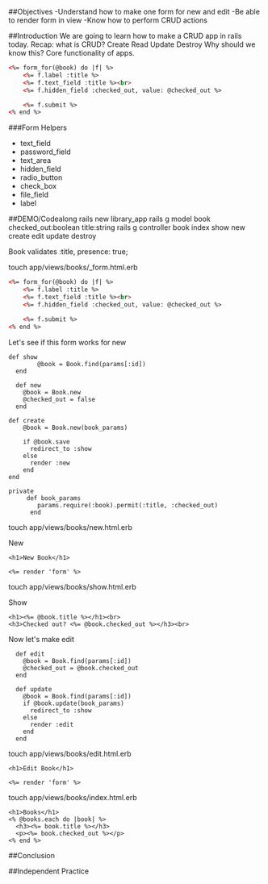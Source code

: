 ##Objectives
-Understand how to make one form for new and edit
-Be able to render form in view
-Know how to perform CRUD actions

##Introduction
We are going to learn how to make a CRUD app in rails today.
Recap: what is CRUD? Create Read Update Destroy
Why should we know this? Core functionality of apps.

```html
<%= form_for(@book) do |f| %>
    <%= f.label :title %>
    <%= f.text_field :title %><br>
    <%= f.hidden_field :checked_out, value: @checked_out %>

    <%= f.submit %>
<% end %>
```

###Form Helpers
* text_field
* password_field
* text_area
* hidden_field
* radio_button
* check_box
* file_field
* label

##DEMO/Codealong
rails new library_app
rails g model book checked_out:boolean title:string
rails g controller book index show new create edit update destroy

Book
validates :title, presence: true;

touch app/views/books/_form.html.erb

```html
<%= form_for(@book) do |f| %>
    <%= f.label :title %>
    <%= f.text_field :title %><br>
    <%= f.hidden_field :checked_out, value: @checked_out %>

    <%= f.submit %>
<% end %>
```
Let's see if this form works for new
```
def show
        @book = Book.find(params[:id])
  end

  def new
    @book = Book.new
    @checked_out = false
  end

def create
    @book = Book.new(book_params)

    if @book.save
      redirect_to :show
    else
      render :new
    end
end

private 
     def book_params
        params.require(:book).permit(:title, :checked_out)
      end
```
touch app/views/books/new.html.erb

New
```
<h1>New Book</h1>

<%= render 'form' %>
```
touch app/views/books/show.html.erb

Show 
```
<h1><%= @book.title %></h1><br>
<h3>Checked out? <%= @book.checked_out %></h3><br>
```
Now let's make edit
```
  def edit
    @book = Book.find(params[:id])
    @checked_out = @book.checked_out
  end

  def update
    @book = Book.find(params[:id])
    if @book.update(book_params)
      redirect_to :show
    else
      render :edit
    end
  end
```
touch app/views/books/edit.html.erb
```
<h1>Edit Book</h1>

<%= render 'form' %>
```
touch app/views/books/index.html.erb
```
<h1>Books</h1>
<% @books.each do |book| %>
  <h3><%= book.title %></h3>
  <p><%= book.checked_out %></p>
<% end %>
```
##Conclusion

##Independent Practice
